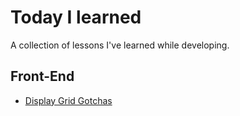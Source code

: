 # Today I learned
A collection of lessons I've learned while developing.

## Front-End
* [Display Grid Gotchas](https://github.com/jmacd229/til/blob/main/frontend/display-grid-gotchas.md)
